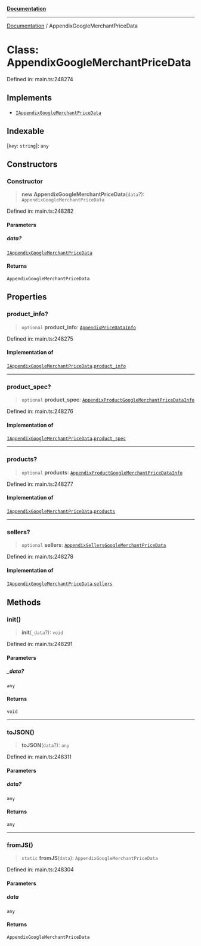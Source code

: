 [**Documentation**](../README.md)

***

[Documentation](../README.md) / AppendixGoogleMerchantPriceData

# Class: AppendixGoogleMerchantPriceData

Defined in: main.ts:248274

## Implements

- [`IAppendixGoogleMerchantPriceData`](../interfaces/IAppendixGoogleMerchantPriceData.md)

## Indexable

\[`key`: `string`\]: `any`

## Constructors

### Constructor

> **new AppendixGoogleMerchantPriceData**(`data`?): `AppendixGoogleMerchantPriceData`

Defined in: main.ts:248282

#### Parameters

##### data?

[`IAppendixGoogleMerchantPriceData`](../interfaces/IAppendixGoogleMerchantPriceData.md)

#### Returns

`AppendixGoogleMerchantPriceData`

## Properties

### product\_info?

> `optional` **product\_info**: [`AppendixPriceDataInfo`](AppendixPriceDataInfo.md)

Defined in: main.ts:248275

#### Implementation of

[`IAppendixGoogleMerchantPriceData`](../interfaces/IAppendixGoogleMerchantPriceData.md).[`product_info`](../interfaces/IAppendixGoogleMerchantPriceData.md#product_info)

***

### product\_spec?

> `optional` **product\_spec**: [`AppendixProductGoogleMerchantPriceDataInfo`](AppendixProductGoogleMerchantPriceDataInfo.md)

Defined in: main.ts:248276

#### Implementation of

[`IAppendixGoogleMerchantPriceData`](../interfaces/IAppendixGoogleMerchantPriceData.md).[`product_spec`](../interfaces/IAppendixGoogleMerchantPriceData.md#product_spec)

***

### products?

> `optional` **products**: [`AppendixProductGoogleMerchantPriceDataInfo`](AppendixProductGoogleMerchantPriceDataInfo.md)

Defined in: main.ts:248277

#### Implementation of

[`IAppendixGoogleMerchantPriceData`](../interfaces/IAppendixGoogleMerchantPriceData.md).[`products`](../interfaces/IAppendixGoogleMerchantPriceData.md#products)

***

### sellers?

> `optional` **sellers**: [`AppendixSellersGoogleMerchantPriceData`](AppendixSellersGoogleMerchantPriceData.md)

Defined in: main.ts:248278

#### Implementation of

[`IAppendixGoogleMerchantPriceData`](../interfaces/IAppendixGoogleMerchantPriceData.md).[`sellers`](../interfaces/IAppendixGoogleMerchantPriceData.md#sellers)

## Methods

### init()

> **init**(`_data`?): `void`

Defined in: main.ts:248291

#### Parameters

##### \_data?

`any`

#### Returns

`void`

***

### toJSON()

> **toJSON**(`data`?): `any`

Defined in: main.ts:248311

#### Parameters

##### data?

`any`

#### Returns

`any`

***

### fromJS()

> `static` **fromJS**(`data`): `AppendixGoogleMerchantPriceData`

Defined in: main.ts:248304

#### Parameters

##### data

`any`

#### Returns

`AppendixGoogleMerchantPriceData`
